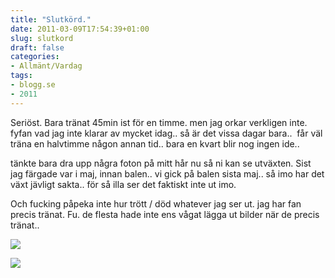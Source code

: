 ```yaml
---
title: "Slutkörd."
date: 2011-03-09T17:54:39+01:00
slug: slutkord
draft: false
categories:
- Allmänt/Vardag
tags:
- blogg.se
- 2011
---
```

Seriöst. Bara tränat 45min ist för en timme. men jag orkar verkligen inte. fyfan vad jag inte klarar av mycket idag.. så är det vissa dagar bara..  får väl träna en halvtimme någon annan tid.. bara en kvart blir nog ingen ide..  
  
tänkte bara dra upp några foton på mitt hår nu så ni kan se utväxten. Sist jag färgade var i maj, innan balen.. vi gick på balen sista maj.. så imo har det växt jävligt sakta.. för så illa ser det faktiskt inte ut imo.  
  
  
Och fucking påpeka inte hur trött / död whatever jag ser ut. jag har fan precis tränat. Fu. de flesta hade inte ens vågat lägga ut bilder när de precis tränat..  
  
  
![](/assets/images/blogg.se/dsc01763_136712397.jpg)  
  
  
![](https://cdn3.cdnme.se/cdn/9-1/701517/images/2011/dsc01765_136712464.jpg)